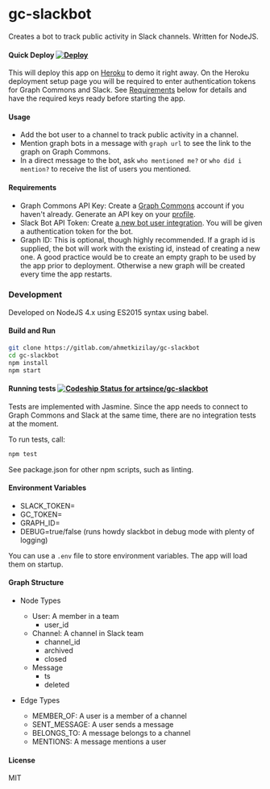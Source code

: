 # gc-slackbot

Creates a bot to track public activity in Slack channels. Written for NodeJS.

#### Quick Deploy [![Deploy](https://www.herokucdn.com/deploy/button.svg)](https://heroku.com/deploy?template=https://github.com/artsince/gc-slackbot)
This will deploy this app on [Heroku](https://heroku.com) to demo it right away. On the Heroku deployment setup page you will be required to enter authentication tokens for Graph Commons and Slack. See [Requirements](#Requirements) below for details and have the required keys ready before starting the app.

#### Usage
* Add the bot user to a channel to track public activity in a channel.
* Mention graph bots in a message with `graph url` to see the link to the graph on Graph Commons.
* In a direct message to the bot, ask `who mentioned me?` or `who did i mention?` to receive the
list of users you mentioned.

#### Requirements
* Graph Commons API Key: Create a [Graph Commons](https://graphcommons.com) account if you haven't already. Generate an API key on your [profile](https://graphcommons.com/me/edit).
* Slack Bot API Token: Create [a new bot user integration](https://my.slack.com/services/new/bot). You will be given a authentication token for the bot.
* Graph ID: This is optional, though highly recommended. If a graph id is supplied, the bot will work with the existing id, instead of creating a new one. A good practice would be to create an empty graph to be used by the app prior to deployment. Otherwise a new graph will be created every time the app restarts.


### Development
Developed on NodeJS 4.x using ES2015 syntax using babel.

#### Build and Run
```sh
git clone https://gitlab.com/ahmetkizilay/gc-slackbot
cd gc-slackbot
npm install
npm start
```

#### Running tests [ ![Codeship Status for artsince/gc-slackbot](https://codeship.com/projects/b7b5e5f0-a0ed-0133-b6b7-02e3d0645add/status?branch=master)](https://codeship.com/projects/128302)
Tests are implemented with Jasmine. Since the app needs to connect to Graph Commons and Slack at the same
time, there are no integration tests at the moment.

To run tests, call:
```sh
npm test
```

See package.json for other npm scripts, such as linting.

#### Environment Variables
* SLACK_TOKEN=
* GC_TOKEN=
* GRAPH_ID=
* DEBUG=true/false (runs howdy slackbot in debug mode with plenty of logging)

You can use a `.env` file to store environment variables. The app will load them
on startup.

#### Graph Structure
- Node Types
  * User: A member in a team
    - user_id
  * Channel: A channel in Slack team
    - channel_id
    - archived
    - closed
  * Message
    - ts
    - deleted

- Edge Types
  * MEMBER_OF: A user is a member of a channel
  * SENT_MESSAGE: A user sends a message
  * BELONGS_TO: A message belongs to a channel
  * MENTIONS: A message mentions a user

#### License
MIT
